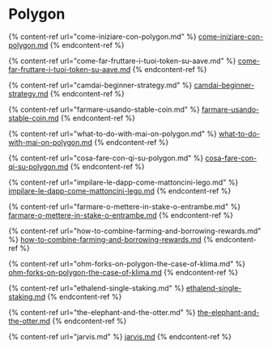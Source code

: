 # Polygon

{% content-ref url="come-iniziare-con-polygon.md" %}
[come-iniziare-con-polygon.md](come-iniziare-con-polygon.md)
{% endcontent-ref %}

{% content-ref url="come-far-fruttare-i-tuoi-token-su-aave.md" %}
[come-far-fruttare-i-tuoi-token-su-aave.md](come-far-fruttare-i-tuoi-token-su-aave.md)
{% endcontent-ref %}

{% content-ref url="camdai-beginner-strategy.md" %}
[camdai-beginner-strategy.md](camdai-beginner-strategy.md)
{% endcontent-ref %}

{% content-ref url="farmare-usando-stable-coin.md" %}
[farmare-usando-stable-coin.md](farmare-usando-stable-coin.md)
{% endcontent-ref %}

{% content-ref url="what-to-do-with-mai-on-polygon.md" %}
[what-to-do-with-mai-on-polygon.md](what-to-do-with-mai-on-polygon.md)
{% endcontent-ref %}

{% content-ref url="cosa-fare-con-qi-su-polygon.md" %}
[cosa-fare-con-qi-su-polygon.md](cosa-fare-con-qi-su-polygon.md)
{% endcontent-ref %}

{% content-ref url="impilare-le-dapp-come-mattoncini-lego.md" %}
[impilare-le-dapp-come-mattoncini-lego.md](impilare-le-dapp-come-mattoncini-lego.md)
{% endcontent-ref %}

{% content-ref url="farmare-o-mettere-in-stake-o-entrambe.md" %}
[farmare-o-mettere-in-stake-o-entrambe.md](farmare-o-mettere-in-stake-o-entrambe.md)
{% endcontent-ref %}

{% content-ref url="how-to-combine-farming-and-borrowing-rewards.md" %}
[how-to-combine-farming-and-borrowing-rewards.md](how-to-combine-farming-and-borrowing-rewards.md)
{% endcontent-ref %}

{% content-ref url="ohm-forks-on-polygon-the-case-of-klima.md" %}
[ohm-forks-on-polygon-the-case-of-klima.md](ohm-forks-on-polygon-the-case-of-klima.md)
{% endcontent-ref %}

{% content-ref url="ethalend-single-staking.md" %}
[ethalend-single-staking.md](ethalend-single-staking.md)
{% endcontent-ref %}

{% content-ref url="the-elephant-and-the-otter.md" %}
[the-elephant-and-the-otter.md](the-elephant-and-the-otter.md)
{% endcontent-ref %}

{% content-ref url="jarvis.md" %}
[jarvis.md](jarvis.md)
{% endcontent-ref %}
